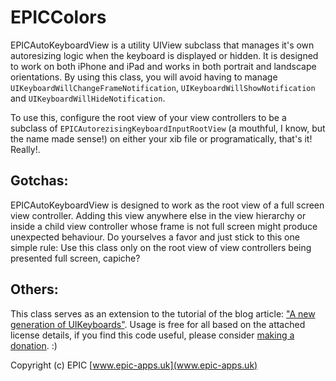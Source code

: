 # EPICColors

EPICAutoKeyboardView is a utility UIView subclass that manages it's own autoresizing logic when the keyboard is displayed or hidden. It is designed to work on both iPhone and iPad and works in both portrait and landscape orientations. By using this class, you will avoid having to manage `UIKeyboardWillChangeFrameNotification`, `UIKeyboardWillShowNotification` and `UIKeyboardWillHideNotification`. 

To use this, configure the root view of your view controllers to be a subclass of `EPICAutorezisingKeyboardInputRootView` (a mouthful, I know, but the name made sense!) on either your xib file or programatically, that's it! Really!.

Gotchas:
------
EPICAutoKeyboardView is designed to work as the root view of a full screen view controller. Adding this view anywhere else in the view hierarchy or inside a child view controller whose frame is not full screen might produce unexpected behaviour. Do yourselves a favor and just stick to this one simple rule: Use this class only on the root view of view controllers being presented full screen, capiche?

Others:
------

This class serves as an extension to the tutorial of the blog article: ["A new generation of UIKeyboards"](http://epic-apps.uk/2015/06/23/a-new-generation-of-uikeyboards/).
Usage is free for all based on the attached license details, if you find this code useful, please consider [making a donation](http://epic-apps.uk/donations/). :)

Copyright (c) EPIC 
[www.epic-apps.uk](www.epic-apps.uk)



